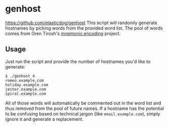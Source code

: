 genhost
=======

https://github.com/elasticdog/genhost
This script will randomly generate hostnames by picking words from the
provided word list. The pool of words comes from Oren Tirosh's
[mnemonic encoding](http://web.archive.org/web/20090918202746/http://tothink.com/mnemonic/wordlist.html)
project.

Usage
-----

Just run the script and provide the number of hostnames you'd like to
generate:

    $ ./genhost 4
    romeo.example.com
    holiday.example.com
    jester.example.com
    spiral.example.com

All of those words will automatically be commented out in the word list
and thus removed from the pool of future names. If a hostname has the
potential to be confusing based on technical jargon (like
`email.example.com`), simply ignore it and generate a replacement.

